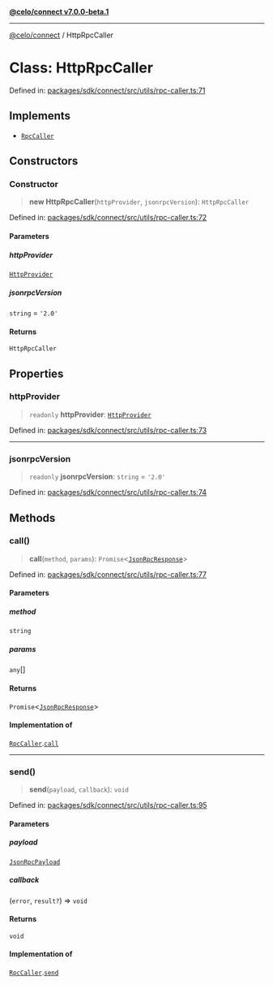 [**@celo/connect v7.0.0-beta.1**](../README.md)

***

[@celo/connect](../globals.md) / HttpRpcCaller

# Class: HttpRpcCaller

Defined in: [packages/sdk/connect/src/utils/rpc-caller.ts:71](https://github.com/celo-org/developer-tooling/blob/master/packages/sdk/connect/src/utils/rpc-caller.ts#L71)

## Implements

- [`RpcCaller`](../interfaces/RpcCaller.md)

## Constructors

### Constructor

> **new HttpRpcCaller**(`httpProvider`, `jsonrpcVersion`): `HttpRpcCaller`

Defined in: [packages/sdk/connect/src/utils/rpc-caller.ts:72](https://github.com/celo-org/developer-tooling/blob/master/packages/sdk/connect/src/utils/rpc-caller.ts#L72)

#### Parameters

##### httpProvider

[`HttpProvider`](../interfaces/HttpProvider.md)

##### jsonrpcVersion

`string` = `'2.0'`

#### Returns

`HttpRpcCaller`

## Properties

### httpProvider

> `readonly` **httpProvider**: [`HttpProvider`](../interfaces/HttpProvider.md)

Defined in: [packages/sdk/connect/src/utils/rpc-caller.ts:73](https://github.com/celo-org/developer-tooling/blob/master/packages/sdk/connect/src/utils/rpc-caller.ts#L73)

***

### jsonrpcVersion

> `readonly` **jsonrpcVersion**: `string` = `'2.0'`

Defined in: [packages/sdk/connect/src/utils/rpc-caller.ts:74](https://github.com/celo-org/developer-tooling/blob/master/packages/sdk/connect/src/utils/rpc-caller.ts#L74)

## Methods

### call()

> **call**(`method`, `params`): `Promise`\<[`JsonRpcResponse`](../interfaces/JsonRpcResponse.md)\>

Defined in: [packages/sdk/connect/src/utils/rpc-caller.ts:77](https://github.com/celo-org/developer-tooling/blob/master/packages/sdk/connect/src/utils/rpc-caller.ts#L77)

#### Parameters

##### method

`string`

##### params

`any`[]

#### Returns

`Promise`\<[`JsonRpcResponse`](../interfaces/JsonRpcResponse.md)\>

#### Implementation of

[`RpcCaller`](../interfaces/RpcCaller.md).[`call`](../interfaces/RpcCaller.md#call)

***

### send()

> **send**(`payload`, `callback`): `void`

Defined in: [packages/sdk/connect/src/utils/rpc-caller.ts:95](https://github.com/celo-org/developer-tooling/blob/master/packages/sdk/connect/src/utils/rpc-caller.ts#L95)

#### Parameters

##### payload

[`JsonRpcPayload`](../interfaces/JsonRpcPayload.md)

##### callback

(`error`, `result?`) => `void`

#### Returns

`void`

#### Implementation of

[`RpcCaller`](../interfaces/RpcCaller.md).[`send`](../interfaces/RpcCaller.md#send)
